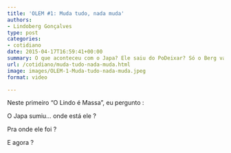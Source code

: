 ```yaml
---
title: 'OLEM #1: Muda tudo, nada muda'
authors:
- Lindoberg Gonçalves
type: post
categories:
- cotidiano
date: 2015-04-17T16:59:41+00:00
summary: O que aconteceu com o Japa? Ele saiu do PoDeixar? Só o Berg vai continuar o site agora?
url: /cotidiano/muda-tudo-nada-muda.html
image: images/OLEM-1-Muda-tudo-nada-muda.jpeg
format: video

---
```

Neste primeiro &#8220;O Lindo é Massa&#8221;, eu pergunto :

O Japa sumiu&#8230; onde está ele ?

Pra onde ele foi ?

E agora ?